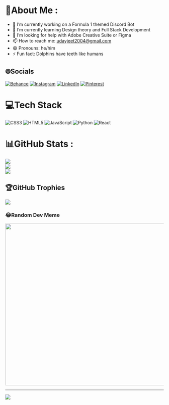 # 💫About Me :
- 🔭 I’m currently working on a Formula 1 themed Discord Bot
- 🌱 I’m currently learning  Design theory and Full Stack Development
- 🤔 I’m looking for help with Adobe Creative Suite or Figma
- 📫 How to reach me: udayjeet2004@gmail.com
- 😄 Pronouns: he/him
- ⚡ Fun fact: Dolphins have teeth like humans

## 🌐Socials
[![Behance](https://img.shields.io/badge/Behance-1769ff?logo=behance&logoColor=white)](https://behance.net/udayjeetkaggarwal) [![Instagram](https://img.shields.io/badge/Instagram-%23E4405F.svg?logo=Instagram&logoColor=white)](https://instagram.com/udayjeeet) [![LinkedIn](https://img.shields.io/badge/LinkedIn-%230077B5.svg?logo=linkedin&logoColor=white)](https://linkedin.com/in/udayjeet-kumar-aggarwal-996094145) [![Pinterest](https://img.shields.io/badge/Pinterest-%23E60023.svg?logo=Pinterest&logoColor=white)](https://pinterest.com/udayjeeet) 

# 💻Tech Stack
![CSS3](https://img.shields.io/badge/css3-%231572B6.svg?style=plastic&logo=css3&logoColor=white) ![HTML5](https://img.shields.io/badge/html5-%23E34F26.svg?style=plastic&logo=html5&logoColor=white) ![JavaScript](https://img.shields.io/badge/javascript-%23323330.svg?style=plastic&logo=javascript&logoColor=%23F7DF1E) ![Python](https://img.shields.io/badge/python-3670A0?style=plastic&logo=python&logoColor=ffdd54) ![React](https://img.shields.io/badge/react-%2320232a.svg?style=plastic&logo=react&logoColor=%2361DAFB)
# 📊GitHub Stats :
![](https://github-readme-stats.vercel.app/api?username=UdAYx&theme=dark&hide_border=false&include_all_commits=true&count_private=true)<br/>
![](https://github-readme-streak-stats.herokuapp.com/?user=UdAYx&theme=dark&hide_border=false)<br/>
![](https://github-readme-stats.vercel.app/api/top-langs/?username=UdAYx&theme=dark&hide_border=false&include_all_commits=true&count_private=true&layout=compact)

## 🏆GitHub Trophies
![](https://github-profile-trophy.vercel.app/?username=UdAYx&theme=discord&no-frame=true&no-bg=true&margin-w=4)

### 😂Random Dev Meme
<img src="https://random-memer.herokuapp.com/" width="512px"/>

---
[![](https://visitcount.itsvg.in/api?id=UdAYx&icon=8&color=0)](https://visitcount.itsvg.in)
